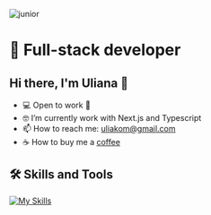 
![junior](https://raw.githubusercontent.com/TheDudeThatCode/TheDudeThatCode/master/Assets/Designer.gif)


# 🚀 Full-stack developer




##  Hi there, I'm Uliana 👋
-  💻 Open to work 💚
- 🤓 I’m currently work with Next.js and Typescript
- 📫 How to reach me: uliakom@gmail.com
- ☕️ How to buy me a [coffee](https://www.buymeacoffee.com/uliaska007)


## 🛠 Skills and Tools
[![My Skills](https://skillicons.dev/icons?i=js,html,css,nodejs,react,nextjs,ts,mongodb,express,redux,materialui,emotion,git,figma,webpack&perline=8)](https://skillicons.dev)

